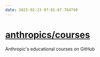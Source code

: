 ```yaml
---
date: 2025-02-23 07:01:07.784790
---
```


# [anthropics/courses](https://github.com/anthropics/courses)

Anthropic's educational courses on GitHub